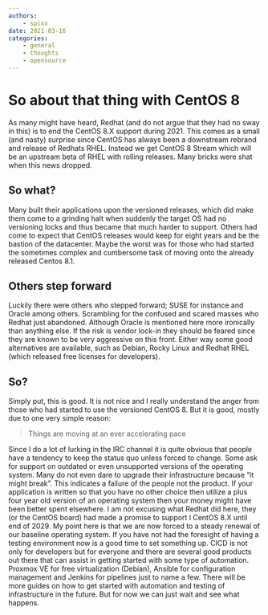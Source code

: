 ```yaml
---
authors:
    - spixx
date: 2021-03-16
categories:
    - general
    - thoughts
    - opensource
---
```


# So about that thing with CentOS 8 #
As many might have heard, Redhat (and do not argue that they had no sway in 
this) is to end the CentOS 8.X support during 2021. This comes as a small (and 
nasty) surprise since CentOS has always been a downstream rebrand and release
of Redhats RHEL. Instead we get CentOS 8 Stream which will be an upstream beta
of RHEL with rolling releases. Many bricks were shat when this news dropped. 

<!-- more -->

## So what? ##
Many built their applications upon the versioned releases, which did make them 
come to a grinding halt when suddenly the target OS had no versioning locks 
and thus became that much harder to support. Others had come to expect that 
CentOS releases would keep for eight years and be the bastion of the 
datacenter. Maybe the worst was for those who had started the sometimes complex
and cumbersome task of moving onto the already released Centos 8.1. 

## Others step forward ##
Luckily there were others who stepped forward; SUSE for instance and Oracle 
among others. Scrambling for the confused and scared masses who Redhat just
abandoned. Although Oracle is mentioned here more ironically than anything 
else. If the risk is vendor lock-in they should be feared since they are known
to be very aggressive on this front. Either way some good alternatives are 
available, such as Debian, Rocky Linux and Redhat RHEL (which released free 
licenses for developers).

## So? ##
Simply put, this is good. It is not nice and I really understand the anger from
those who had started to use the versioned CentOS 8. But it is good, mostly due 
to one very simple reason:

> Things are moving at an ever accelerating pace

Since I do a lot of lurking in the IRC channel it is quite obvious that people 
have a tendency to keep the status quo unless forced to change. Some ask for 
support on outdated or even unsupported versions of the operating system. Many 
do not even dare to upgrade their infrastructure because “it might break”. This
indicates a failure of the people not the product. If your application is 
written so that you have no other choice then utilize a plus four year old 
version of an operating system then your money might have been better spent 
elsewhere. I am not excusing what Redhat did here, they (or the CentOS board)
had made a promise to support l CentOS 8.X until end of 2029. My point here is
that we are now forced to a steady renewal of our baseline operating system. If
you have not had the foresight of having a testing environment now is a good 
time to set something up. CICD is not only for developers but for everyone and 
there are several good products out there that can assist in getting started 
with some type of automation. Proxmox VE for free virtualization (Debian), 
Ansible for configuration management and Jenkins for pipelines just to name a
few. There will be more guides on how to get started with automation and 
testing of infrastructure in the future. But for now we can just wait and see 
what happens.
